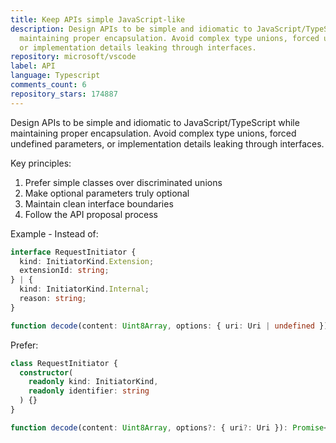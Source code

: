 ```yaml
---
title: Keep APIs simple JavaScript-like
description: Design APIs to be simple and idiomatic to JavaScript/TypeScript while
  maintaining proper encapsulation. Avoid complex type unions, forced undefined parameters,
  or implementation details leaking through interfaces.
repository: microsoft/vscode
label: API
language: Typescript
comments_count: 6
repository_stars: 174887
---
```


Design APIs to be simple and idiomatic to JavaScript/TypeScript while maintaining proper encapsulation. Avoid complex type unions, forced undefined parameters, or implementation details leaking through interfaces.

Key principles:
1. Prefer simple classes over discriminated unions
2. Make optional parameters truly optional
3. Maintain clean interface boundaries
4. Follow the API proposal process

Example - Instead of:
```typescript
interface RequestInitiator {
  kind: InitiatorKind.Extension;
  extensionId: string;
} | {
  kind: InitiatorKind.Internal;
  reason: string;
}

function decode(content: Uint8Array, options: { uri: Uri | undefined }): Promise<string>
```

Prefer:
```typescript
class RequestInitiator {
  constructor(
    readonly kind: InitiatorKind,
    readonly identifier: string
  ) {}
}

function decode(content: Uint8Array, options?: { uri?: Uri }): Promise<string>
```